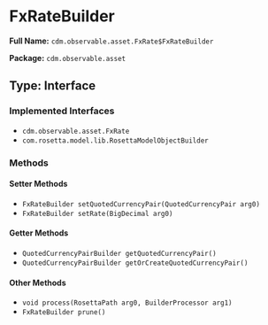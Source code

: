# FxRateBuilder

**Full Name:** `cdm.observable.asset.FxRate$FxRateBuilder`

**Package:** `cdm.observable.asset`

## Type: Interface

### Implemented Interfaces

- `cdm.observable.asset.FxRate`
- `com.rosetta.model.lib.RosettaModelObjectBuilder`

### Methods

#### Setter Methods

- `FxRateBuilder setQuotedCurrencyPair(QuotedCurrencyPair arg0)`
- `FxRateBuilder setRate(BigDecimal arg0)`

#### Getter Methods

- `QuotedCurrencyPairBuilder getQuotedCurrencyPair()`
- `QuotedCurrencyPairBuilder getOrCreateQuotedCurrencyPair()`

#### Other Methods

- `void process(RosettaPath arg0, BuilderProcessor arg1)`
- `FxRateBuilder prune()`

